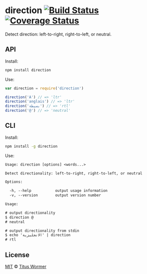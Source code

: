 # direction [![Build Status][travis-badge]][travis] [![Coverage Status][codecov-badge]][codecov]

Detect direction: left-to-right, right-to-left, or neutral.

## API

Install:

```bash
npm install direction
```

Use:

```js
var direction = require('direction')

direction('A') // => 'ltr'
direction('anglais') // => 'ltr'
direction('بسيطة') // => 'rtl'
direction('@') // => 'neutral'
```

## CLI

Install:

```sh
npm install -g direction
```

Use:

```txt
Usage: direction [options] <words...>

Detect directionality: left-to-right, right-to-left, or neutral

Options:

  -h, --help           output usage information
  -v, --version        output version number

Usage:

# output directionality
$ direction @
# neutral

# output directionality from stdin
$ echo 'الانجليزية' | direction
# rtl
```

## License

[MIT][license] © [Titus Wormer][author]

<!-- Definitions -->

[travis-badge]: https://img.shields.io/travis/wooorm/direction.svg

[travis]: https://travis-ci.org/wooorm/direction

[codecov-badge]: https://img.shields.io/codecov/c/github/wooorm/direction.svg

[codecov]: https://codecov.io/github/wooorm/direction

[license]: license

[author]: http://wooorm.com
